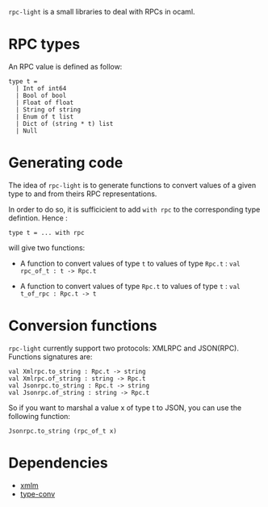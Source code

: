 `rpc-light` is a small libraries to deal with RPCs in ocaml.

# RPC types

An RPC value is defined as follow:

    type t =
      | Int of int64
      | Bool of bool
      | Float of float
      | String of string
      | Enum of t list
      | Dict of (string * t) list
      | Null


# Generating code

The idea of `rpc-light` is to generate functions to convert values of a
given type to and from theirs RPC representations.

In order to do so, it is sufficicient to add `with rpc` to the
corresponding type defintion. Hence :

    type t = ... with rpc

will give two functions:

* A function to convert values of type `t` to values of type `Rpc.t` :
  `val rpc_of_t : t -> Rpc.t`

* A function to convert values of type `Rpc.t` to values of type `t` :
  `val t_of_rpc : Rpc.t -> t`

# Conversion functions

`rpc-light` currently support two protocols: XMLRPC and JSON(RPC). Functions signatures are:

    val Xmlrpc.to_string : Rpc.t -> string
    val Xmlrpc.of_string : string -> Rpc.t
    val Jsonrpc.to_string : Rpc.t -> string
    val Jsonrpc.of_string : string -> Rpc.t

So if you want to marshal a value x of type t to JSON, you can use the following function:

    Jsonrpc.to_string (rpc_of_t x)

# Dependencies

* [xmlm](http://erratique.ch/software/xmlm)
* [type-conv](http://hg.ocaml.info/release/type-conv)
